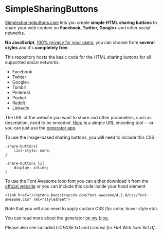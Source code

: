 SimpleSharingButtons
====================
[Simplesharingbuttons.com](http://simplesharingbuttons.com/) lets you create **simple HTML sharing buttons** to share your web content on **Facebook, Twitter, Google+** and other social networks.

**No JavaScript**, [100% privacy for your users](http://en.wikipedia.org/wiki/Like_button#Privacy_issues), you can choose from **several styles** and it's **completely free**.

This repository hosts the basic code for the HTML sharing buttons for all supported social networks:
* Facebook
* Twitter
* Google+
* Tumblr
* Pinterest
* Pocket
* Reddit
* LinkedIn

The URL of the website you want to share and other parameters, such as description, need to be encoded. [Here](http://meyerweb.com/eric/tools/dencoder) is a simple URL encoding tool -- or you can just use the [generator app](http://simplesharingbuttons.com/).



To use the image-based sharing buttons, you will need to include this CSS:

    .share-buttons{
	    list-style: none;
    }

    .share-buttons li{
    	display: inline;
    }

To use the Font Awesome icon font you can either download it from the [official website](http://fontawesome.io/) or you can include this code inside your *head* element

    <link href="//netdna.bootstrapcdn.com/font-awesome/4.1.0/css/font-awesome.css" rel="stylesheet">

Note that you will also need to apply custom CSS (for color, hover style etc).


You can read more about the generator [on my blog](http://blog.fourtonfish.com/tagged/simple-sharing-buttons).


Please also see included *LICENSE.txt* and *License for Flat Web Icon Set.rtf*.